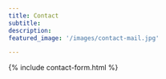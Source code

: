 ```yaml
---
title: Contact
subtitle: 
description: 
featured_image: '/images/contact-mail.jpg'

---
```


{% include contact-form.html %}
